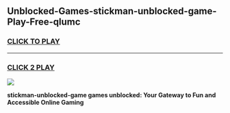 
## Unblocked-Games-stickman-unblocked-game-Play-Free-qlumc
<h3>
<a href="https://premium76.site?title=stickman-unblocked-game&ref=20M">CLICK TO PLAY</a></h3>
<hr>

<h3>
<a href="https://premium76.site?title=stickman-unblocked-game&ref=20M">CLICK 2 PLAY</a>
  
</h3>

<a href="https://premium76.site?title=stickman-unblocked-game&ref=19M"><img src="https://clearcache.store/games.png"></a>


**stickman-unblocked-game games unblocked: Your Gateway to Fun and Accessible Online Gaming**
